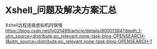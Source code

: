 # Xshell_问题及解决方案汇总
Xshell远程连接虚拟机时很慢
https://blog.csdn.net/ly021499/article/details/80001384?depth_1-utm_source=distribute.pc_relevant.none-task-blog-OPENSEARCH-1&utm_source=distribute.pc_relevant.none-task-blog-OPENSEARCH-1